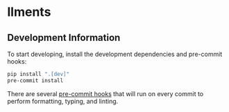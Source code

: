 # llments

## Development Information

To start developing, install the development dependencies and pre-commit hooks:

```bash
pip install ".[dev]"
pre-commit install
```

There are several [pre-commit hooks](https://pre-commit.com/) that will run on every
commit to perform formatting, typing, and linting.
